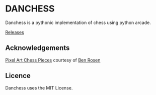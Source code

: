 # DANCHESS

Danchess is a pythonic implementation of chess using python arcade.

[Releases](https://github.com/danieljmc/chess/releases/)

##  Acknowledgements
[Pixel Art Chess Pieces](https://brosen.itch.io/pixel-chess) courtesy of [Ben Rosen](https://brosen.itch.io/) 

## Licence
Danchess uses the MIT License. 
